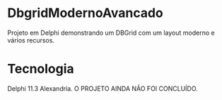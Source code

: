 # DbgridModernoAvancado
Projeto em Delphi demonstrando um DBGrid com um layout moderno e vários recursos.

# Tecnologia
Delphi 11.3 Alexandria.
O PROJETO AINDA NÃO FOI CONCLUÍDO.

